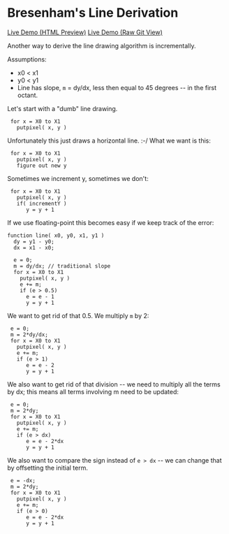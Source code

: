 # Bresenham's Line Derivation

[Live Demo (HTML Preview)](http://htmlpreview.github.io/?https://raw.githubusercontent.com/Michaelangel007/js_bresenham_line/master/index.html)
[Live Demo (Raw Git View)](https://cdn.rawgit.com/Michaelangel007/js_bresenham_line/master/index.html)

Another way to derive the line drawing algorithm is incrementally.

Assumptions:

* x0 < x1
* y0 < y1
* Line has slope, `m` = dy/dx, less then equal to 45 degrees -- in the first octant.

Let's start with a "dumb" line drawing.

```
 for x = X0 to X1
   putpixel( x, y )
```

Unfortunately this just draws a horizontal line. :-/  What we want is this:

```
 for x = X0 to X1
   putpixel( x, y )
   figure out new y
```

Sometimes we increment y, sometimes we don't:

```
 for x = X0 to X1
   putpixel( x, y )
   if( incrementY )
      y = y + 1
```

If we use floating-point this becomes easy if we keep track of the error:

```
function line( x0, y0, x1, y1 )
  dy = y1 - y0;
  dx = x1 - x0;

  e = 0;
  m = dy/dx; // traditional slope
  for x = X0 to X1
    putpixel( x, y )
    e += m;
    if (e > 0.5)
      e = e - 1
      y = y + 1
```

We want to get rid of that 0.5. We multiply `m` by 2:

```
 e = 0;
 m = 2*dy/dx;
 for x = X0 to X1
   putpixel( x, y )
   e += m;
   if (e > 1)
      e = e - 2
      y = y + 1
```

We also want to get rid of that division -- we need to multiply all the terms by dx; this means all terms involving m need to be updated:

```
 e = 0;
 m = 2*dy;
 for x = X0 to X1
   putpixel( x, y )
   e += m;
   if (e > dx)
      e = e - 2*dx
      y = y + 1
```

We also want to compare the sign instead of `e > dx` -- we can change that by offsetting the initial term.

```
 e = -dx;
 m = 2*dy;
 for x = X0 to X1
   putpixel( x, y )
   e += m;
   if (e > 0)
      e = e - 2*dx
      y = y + 1
```

